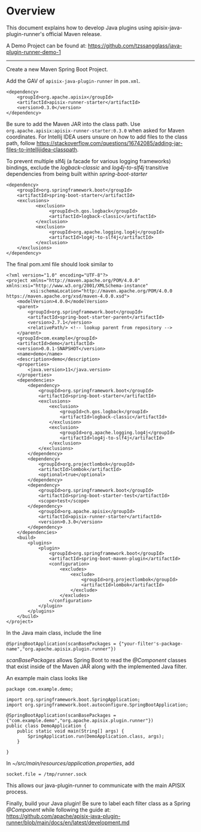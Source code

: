 <!--
#
# Licensed to the Apache Software Foundation (ASF) under one or more
# contributor license agreements.  See the NOTICE file distributed with
# this work for additional information regarding copyright ownership.
# The ASF licenses this file to You under the Apache License, Version 2.0
# (the "License"); you may not use this file except in compliance with
# the License.  You may obtain a copy of the License at
#
#     http://www.apache.org/licenses/LICENSE-2.0
#
# Unless required by applicable law or agreed to in writing, software
# distributed under the License is distributed on an "AS IS" BASIS,
# WITHOUT WARRANTIES OR CONDITIONS OF ANY KIND, either express or implied.
# See the License for the specific language governing permissions and
# limitations under the License.
#
-->

# Overview

This document explains how to develop Java plugins using apisix-java-plugin-runner's official Maven release.

A Demo Project can be found at: https://github.com/tzssangglass/java-plugin-runner-demo-1

___

Create a new Maven Spring Boot Project.

Add the GAV of `apisix-java-plugin-runner` in `pom.xml`.
```
<dependency>
    <groupId>org.apache.apisix</groupId> 
    <artifactId>apisix-runner-starter</artifactId>
    <version>0.3.0</version>
</dependency>
```
Be sure to add the Maven JAR into the class path. Use `org.apache.apisix:apisix-runner-starter:0.3.0` when asked for Maven coordinates. For Intellij IDEA users unsure on how to add files to the class path, follow https://stackoverflow.com/questions/16742085/adding-jar-files-to-intellijidea-classpath.

To prevent multiple slf4j (a facade for various logging frameworks) bindings, exclude the *logback-classic* and *log4j-to-slf4j* transitive dependencies from being built within *spring-boot-starter*

```
<dependency>
    <groupId>org.springframework.boot</groupId>
    <artifactId>spring-boot-starter</artifactId>
    <exclusions>
           <exclusion>
                <groupId>ch.qos.logback</groupId>
                <artifactId>logback-classic</artifactId>
           </exclusion>
           <exclusion>
                <groupId>org.apache.logging.log4j</groupId>
                <artifactId>log4j-to-slf4j</artifactId>
           </exclusion>
    </exclusions>
</dependency>
```
The final pom.xml file should look similar to
```
<?xml version="1.0" encoding="UTF-8"?>
<project xmlns="http://maven.apache.org/POM/4.0.0" xmlns:xsi="http://www.w3.org/2001/XMLSchema-instance"
         xsi:schemaLocation="http://maven.apache.org/POM/4.0.0 https://maven.apache.org/xsd/maven-4.0.0.xsd">
    <modelVersion>4.0.0</modelVersion>
    <parent>
        <groupId>org.springframework.boot</groupId>
        <artifactId>spring-boot-starter-parent</artifactId>
        <version>2.7.1</version>
        <relativePath/> <!-- lookup parent from repository -->
    </parent>
    <groupId>com.example</groupId>
    <artifactId>demo</artifactId>
    <version>0.0.1-SNAPSHOT</version>
    <name>demo</name>
    <description>demo</description>
    <properties>
        <java.version>11</java.version>
    </properties>
    <dependencies>
        <dependency>
            <groupId>org.springframework.boot</groupId>
            <artifactId>spring-boot-starter</artifactId>
            <exclusions>
                <exclusion>
                    <groupId>ch.qos.logback</groupId>
                    <artifactId>logback-classic</artifactId>
                </exclusion>
                <exclusion>
                    <groupId>org.apache.logging.log4j</groupId>
                    <artifactId>log4j-to-slf4j</artifactId>
                </exclusion>
            </exclusions>
        </dependency>
        <dependency>
            <groupId>org.projectlombok</groupId>
            <artifactId>lombok</artifactId>
            <optional>true</optional>
        </dependency>
        <dependency>
            <groupId>org.springframework.boot</groupId>
            <artifactId>spring-boot-starter-test</artifactId>
            <scope>test</scope>
        </dependency>
            <groupId>org.apache.apisix</groupId> 
            <artifactId>apisix-runner-starter</artifactId>
            <version>0.3.0</version>
        </dependency>
    </dependencies>
    <build>
        <plugins>
            <plugin>
                <groupId>org.springframework.boot</groupId>
                <artifactId>spring-boot-maven-plugin</artifactId>
                <configuration>
                    <excludes>
                        <exclude>
                            <groupId>org.projectlombok</groupId>
                            <artifactId>lombok</artifactId>
                        </exclude>
                    </excludes>
                </configuration>
            </plugin>
        </plugins>
    </build>
</project>
```

In the Java main class, include the line
```
@SpringBootApplication(scanBasePackages = {"your-filter's-package-name","org.apache.apisix.plugin.runner"})
```
*scanBasePackages* allows Spring Boot to read the *@Component* classes that exist inside of the Maven JAR along with the implemented Java filter.

An example main class looks like
```
package com.example.demo;

import org.springframework.boot.SpringApplication;
import org.springframework.boot.autoconfigure.SpringBootApplication;

@SpringBootApplication(scanBasePackages = {"com.example.demo","org.apache.apisix.plugin.runner"})
public class DemoApplication {
    public static void main(String[] args) {
        SpringApplication.run(DemoApplication.class, args);
    }

}
```

In *~/src/main/resources/application.properties*, add
```
socket.file = /tmp/runner.sock
```
This allows our java-plugin-runner to communicate with the main APISIX process.

Finally, build your Java plugin! Be sure to label each filter class as a Spring *@Component* while following the guide at:
https://github.com/apache/apisix-java-plugin-runner/blob/main/docs/en/latest/development.md





